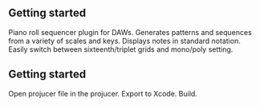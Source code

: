 ## Getting started

Piano roll sequencer plugin for DAWs.
Generates patterns and sequences from a variety of scales and keys.
Displays notes in standard notation.
Easily switch between sixteenth/triplet grids and mono/poly setting.

## Getting started

Open projucer file in the projucer.
Export to Xcode.
Build.

